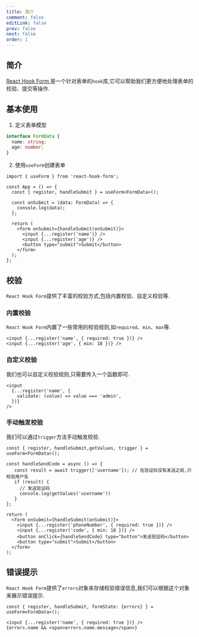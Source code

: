 ```yaml
---
title: 简介
comment: false
editLink: false
prev: false
next: false
order: 1
---
```


## 简介

[React Hook Form ](https://react-hook-form.com/)是一个针对表单的`hook`库,它可以帮助我们更方便地处理表单的校验、提交等操作.

## 基本使用

1. 定义表单模型

```ts
interface FormData {
  name: string;
  age: number;
}
```

2. 使用`useForm`创建表单

```tsx
import { useForm } from 'react-hook-form';

const App = () => {
  const { register, handleSubmit } = useForm<FormData>();

  const onSubmit = (data: FormData) => {
    console.log(data);
  };

  return (
    <form onSubmit={handleSubmit(onSubmit)}>
      <input {...register('name')} />
      <input {...register('age')} />
      <button type="submit">Submit</button>
    </form>
  );
};
```

## 校验

`React Hook Form`提供了丰富的校验方式,包括内置校验、自定义校验等.

### 内置校验

`React Hook Form`内置了一些常用的校验规则,如`required`、`min`、`max`等.

```tsx
<input {...register('name', { required: true })} />
<input {...register('age', { min: 18 })} />
```

### 自定义校验

我们也可以自定义校验规则,只需要传入一个函数即可.

```tsx
<input
  {...register('name', {
    validate: (value) => value === 'admin',
  })}
/>
```

### 手动触发校验

我们可以通过`trigger`方法手动触发校验.

```tsx
const { register, handleSubmit,getValues, trigger } = useForm<FormData>();

const handleSendCode = async () => {
   const result = await trigger(['username']); // 在验证码没有发送之前,只校验用户名
   if (result) {
     // 发送验证码
     console.log(getValues('username'))
   }
};

return (
  <form onSubmit={handleSubmit(onSubmit)}>
    <input {...register('phoneNumber', { required: true })} />
    <input {...register('code', { min: 18 })} />
    <button onClick={handleSendCode} type="button">发送验证码</button>
    <button type="submit">Submit</button>
  </form>
);
```

## 错误提示

`React Hook Form`提供了`errors`对象来存储校验错误信息,我们可以根据这个对象来展示错误提示.

```tsx
const { register, handleSubmit, formState: {errors} } = useForm<FormData>();

<input {...register('name', { required: true })} />
{errors.name && <span>errors.name.message</span>}
```

